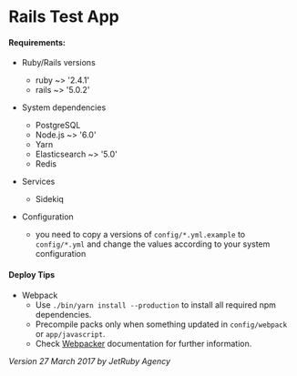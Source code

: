 # Rails Test App
#### Requirements:

* Ruby/Rails versions
    * ruby ~> '2.4.1'
    * rails ~> '5.0.2'

* System dependencies
    * PostgreSQL
    * Node.js ~> '6.0'
    * Yarn
    * Elasticsearch ~> '5.0'
    * Redis

* Services
    * Sidekiq

* Configuration
    * you need to copy a versions of `config/*.yml.example` to `config/*.yml`
      and change the values according to your system configuration

#### Deploy Tips
  * Webpack
    * Use `./bin/yarn install --production` to install all required npm dependencies.
    * Precompile packs only when something updated in `config/webpack` or `app/javascript`.
    * Check [Webpacker](https://github.com/rails/webpacker) documentation for further information.
    
*Version 27 March 2017 by JetRuby Agency*

